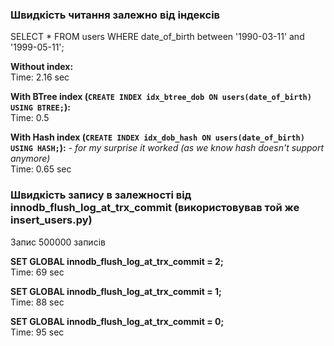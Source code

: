 ### Швидкість читання залежно від індексів
SELECT * FROM users WHERE date_of_birth between '1990-03-11' and '1999-05-11';

**Without index:**  
Time: 2.16 sec

**With BTree index (`CREATE INDEX idx_btree_dob ON users(date_of_birth) USING BTREE;`):**  
Time: 0.5

**With Hash index (`CREATE INDEX idx_dob_hash ON users(date_of_birth) USING HASH;`):** _- for my surprise it worked (as we know hash doesn't support anymore)_  
Time: 0.65 sec

### Швидкість запису в залежності від innodb_flush_log_at_trx_commit (використовував той же insert_users.py)

Запис 500000 записів

**SET GLOBAL innodb_flush_log_at_trx_commit = 2;**  
Time: 69 sec

**SET GLOBAL innodb_flush_log_at_trx_commit = 1;**  
Time: 88 sec

**SET GLOBAL innodb_flush_log_at_trx_commit = 0;**  
Time: 95 sec